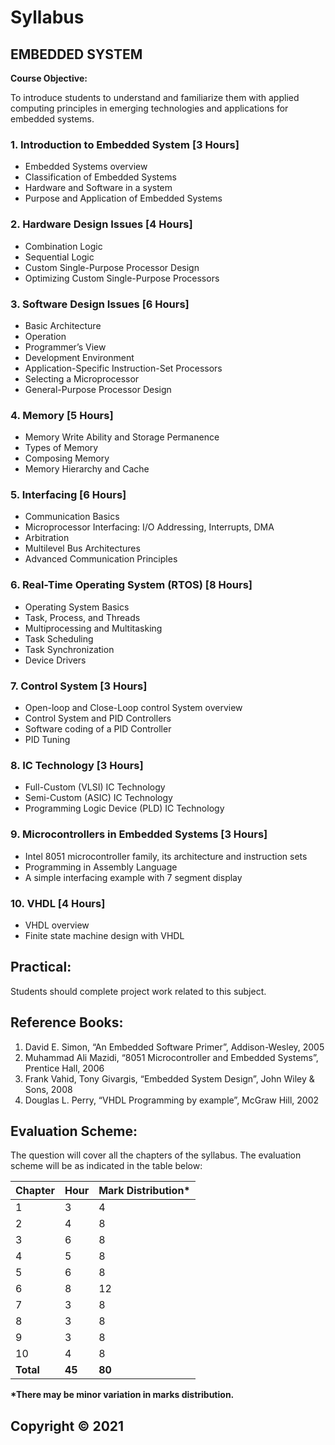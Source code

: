 # Syllabus

## **EMBEDDED SYSTEM**

**Course Objective:**

To introduce students to understand and familiarize them with applied computing principles in emerging technologies and applications for embedded systems.

### 1. Introduction to Embedded System [3 Hours]

* Embedded Systems overview
* Classification of Embedded Systems
* Hardware and Software in a system
* Purpose and Application of Embedded Systems

### 2. Hardware Design Issues [4 Hours]

* Combination Logic
* Sequential Logic
* Custom Single-Purpose Processor Design
* Optimizing Custom Single-Purpose Processors

### 3. Software Design Issues [6 Hours]

* Basic Architecture
* Operation
* Programmer’s View
* Development Environment
* Application-Specific Instruction-Set Processors
* Selecting a Microprocessor
* General-Purpose Processor Design

### 4. Memory [5 Hours]

* Memory Write Ability and Storage Permanence
* Types of Memory
* Composing Memory
* Memory Hierarchy and Cache

### 5. Interfacing [6 Hours]

* Communication Basics
* Microprocessor Interfacing: I/O Addressing, Interrupts, DMA
* Arbitration
* Multilevel Bus Architectures
* Advanced Communication Principles

### 6. Real-Time Operating System (RTOS) [8 Hours]

* Operating System Basics
* Task, Process, and Threads
* Multiprocessing and Multitasking
* Task Scheduling
* Task Synchronization
* Device Drivers

### 7. Control System [3 Hours]

* Open-loop and Close-Loop control System overview
* Control System and PID Controllers
* Software coding of a PID Controller
* PID Tuning

### 8. IC Technology [3 Hours]

* Full-Custom (VLSI) IC Technology
* Semi-Custom (ASIC) IC Technology
* Programming Logic Device (PLD) IC Technology

### 9. Microcontrollers in Embedded Systems [3 Hours]

* Intel 8051 microcontroller family, its architecture and instruction sets
* Programming in Assembly Language
* A simple interfacing example with 7 segment display

### 10. VHDL [4 Hours]

* VHDL overview
* Finite state machine design with VHDL

## Practical:

Students should complete project work related to this subject.

## Reference Books:

1. David E. Simon, “An Embedded Software Primer”, Addison-Wesley, 2005
2. Muhammad Ali Mazidi, “8051 Microcontroller and Embedded Systems”, Prentice Hall, 2006
3. Frank Vahid, Tony Givargis, “Embedded System Design”, John Wiley & Sons, 2008
4. Douglas L. Perry, “VHDL Programming by example”, McGraw Hill, 2002

## Evaluation Scheme:

The question will cover all the chapters of the syllabus. The evaluation scheme will be as indicated in the table below:

| Chapter | Hour | Mark Distribution* |
|---|---|---|
| 1 | 3 | 4 |
| 2 | 4 | 8 |
| 3 | 6 | 8 |
| 4 | 5 | 8 |
| 5 | 6 | 8 |
| 6 | 8 | 12 |
| 7 | 3 | 8 |
| 8 | 3 | 8 |
| 9 | 3 | 8 |
| 10 | 4 | 8 |
| **Total** | **45** | **80** |

**\*There may be minor variation in marks distribution.**

## Copyright © 2021 
